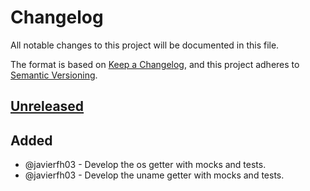# Changelog
All notable changes to this project will be documented in this file.

The format is based on [Keep a Changelog](https://keepachangelog.com/en/1.0.0/), and this project adheres to [Semantic Versioning](https://semver.org/spec/v2.0.0.html).

## [Unreleased]
## Added
- @javierfh03 - Develop the os getter with mocks and tests.
- @javierfh03 - Develop the uname getter with mocks and tests.

[Unreleased]: https://github.com/Lagatrix/host_lib.git
